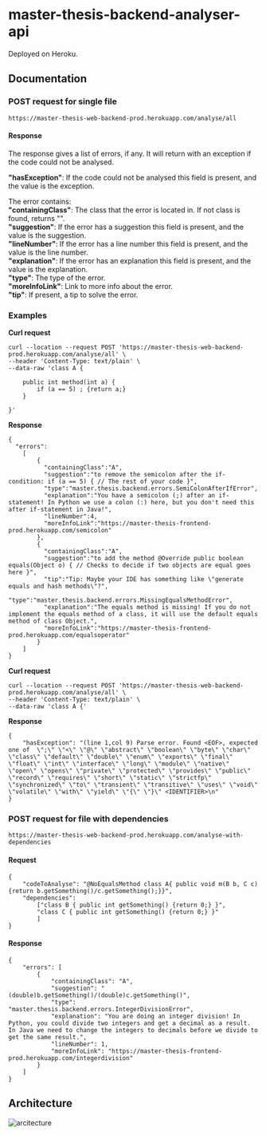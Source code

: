 # master-thesis-backend-analyser-api

Deployed on Heroku. 


## Documentation 

### POST request for single file 

```
https://master-thesis-web-backend-prod.herokuapp.com/analyse/all
```
#### Response 

The response gives a list of errors, if any. It will return with an exception if the code could not be analysed.
 
 **"hasException"**: If the code could not be analysed this field is present, and the value is the exception.

The error contains:   
**"containingClass"**: The class that the error is located in. If not class is found, returns "".   
**"suggestion"**: If the error has a suggestion this field is present, and the value is the suggestion.   
**"lineNumber"**: If the error has a line number this field is present, and the value is the line number.     
**"explanation"**: If the error has an explanation this field is present, and the value is the explanation.  
**"type"**: The type of the error.   
**"moreInfoLink"**: Link to more info about the error.   
**"tip"**: If present, a tip to solve the error.

### Examples 
**Curl request**
```
curl --location --request POST 'https://master-thesis-web-backend-prod.herokuapp.com/analyse/all' \
--header 'Content-Type: text/plain' \
--data-raw 'class A {

    public int method(int a) {
        if (a == 5) ; {return a;}
    }

}'
```

**Response** 
```
{
  "errors":
    [
        {
          "containingClass":"A",
          "suggestion":"to remove the semicolon after the if-condition: if (a == 5) { // The rest of your code }",
          "type":"master.thesis.backend.errors.SemiColonAfterIfError",
          "explanation":"You have a semicolon (;) after an if-statement! In Python we use a colon (:) here, but you don't need this after if-statement in Java!",
          "lineNumber":4,
          "moreInfoLink":"https://master-thesis-frontend-prod.herokuapp.com/semicolon"
        },
        {
          "containingClass":"A",
          "suggestion":"to add the method @Override public boolean equals(Object o) { // Checks to decide if two objects are equal goes here }",
          "tip":"Tip: Maybe your IDE has something like \"generate equals and hash methods\"?",
          "type":"master.thesis.backend.errors.MissingEqualsMethodError",
          "explanation":"The equals method is missing! If you do not implement the equals method of a class, it will use the default equals method of class Object.",
          "moreInfoLink":"https://master-thesis-frontend-prod.herokuapp.com/equalsoperator"
        }
    ]
}
```
**Curl request**
```
curl --location --request POST 'https://master-thesis-web-backend-prod.herokuapp.com/analyse/all' \
--header 'Content-Type: text/plain' \
--data-raw 'class A {'
```

**Response** 
```
{
    "hasException": "(line 1,col 9) Parse error. Found <EOF>, expected one of  \";\" \"<\" \"@\" \"abstract\" \"boolean\" \"byte\" \"char\" \"class\" \"default\" \"double\" \"enum\" \"exports\" \"final\" \"float\" \"int\" \"interface\" \"long\" \"module\" \"native\" \"open\" \"opens\" \"private\" \"protected\" \"provides\" \"public\" \"record\" \"requires\" \"short\" \"static\" \"strictfp\" \"synchronized\" \"to\" \"transient\" \"transitive\" \"uses\" \"void\" \"volatile\" \"with\" \"yield\" \"{\" \"}\" <IDENTIFIER>\n"
}
```

### POST request for file with dependencies 

```https://master-thesis-web-backend-prod.herokuapp.com/analyse-with-dependencies```

#### Request 

```
{
    "codeToAnalyse": "@NoEqualsMethod class A{ public void m(B b, C c) {return b.getSomething()/c.getSomething();}}",
    "dependencies": 
        ["class B { public int getSomething() {return 0;} }", 
        "class C { public int getSomething() {return 0;} }"
        ]
}
```

#### Response 

```
{
    "errors": [
        {
            "containingClass": "A",
            "suggestion": "(double)b.getSomething()/(double)c.getSomething()",
            "type": "master.thesis.backend.errors.IntegerDivisionError",
            "explanation": "You are doing an integer division! In Python, you could divide two integers and get a decimal as a result. In Java we need to change the integers to decimals before we divide to get the same result.",
            "lineNumber": 1,
            "moreInfoLink": "https://master-thesis-frontend-prod.herokuapp.com/integerdivision"
        }
    ]
}
```
## Architecture 

![arcitecture](https://user-images.githubusercontent.com/48728008/151001283-69cd144b-766d-4972-97be-93d5a03f28a8.png)

